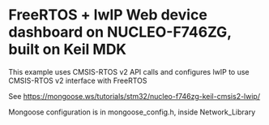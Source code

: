 # FreeRTOS + lwIP Web device dashboard on NUCLEO-F746ZG, built on Keil MDK

This example uses CMSIS-RTOS v2 API calls and configures lwIP to use CMSIS-RTOS v2 interface with FreeRTOS

See https://mongoose.ws/tutorials/stm32/nucleo-f746zg-keil-cmsis2-lwip/

Mongoose configuration is in mongoose_config.h, inside Network_Library

